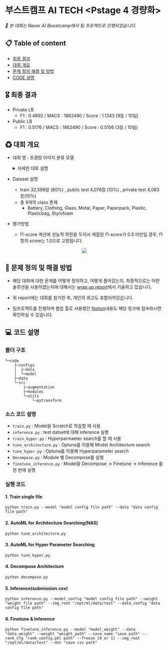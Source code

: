 # 부스트캠프 AI TECH <Pstage 4 경량화>
###### 📌 본 대회는 Naver AI Boostcamp에서 팀 프로젝트로 진행되었습니다. 
## 📋 Table of content

- [최종 결과](#Result)<br>
- [대회 개요](#Overview)<br>
- [문제 정의 해결 및 방법](#Solution)<br>
- [CODE 설명](#Code)<br>


## 🎖 최종 결과 <a name = 'Result'></a>
  - Private LB
    - F1 : 0.4892 / MACS : 1862490 / Score : 1.1343 (9등 / 10팀) 
  - Public LB
    - F1 : 0.5176 / MACS : 1862490 / Score : 0.5156 (3등 / 10팀)

## ♻ 대회 개요 <a name = 'Overview'></a>
- 대회 명 : 초경량 이미지 분류 모델
  <details>
  <summary>자세한 대회 설명</summary>
  <div markdown="1">       
    
    최근들어 분야를 막론하고 인공지능 기술은 사람을 뛰어넘은 엄청난 성능을 보여주고 있고, 때문에 여러 산업에서 인공지능을 이용해 그동안 해결하지 못 했던 문제들을 풀려는 노력을 하고 있습니다.대표적인 예로는 수퍼빈의 수퍼큐브가 있습니다. 수퍼큐브는 수퍼빈에서 만든 인공지능 분리수거 기계로 사람이 기계에 캔과 페트병을 넣으면 내부에서 인공지능을 통해 재활용이 가능한 쓰레기인지를 판단해 보관해주는 방식입니다. 간단한 인공지능을 이용해 그동안 힘들었던 분리수거 문제를 해결한 것입니다. 
    
    그렇다면 수퍼큐브를 만들기 위해 필요한 인공지능은 무엇일까요? 당연히 들어온 쓰레기를 분류하는 작업일 것입니다. 하지만 분류만 잘 한다고 해서 사용할 수 있는 것은 아닙니다. 로봇 내부 시스템에 탑재되어 즉각적으로 쓰레기를 분류할 수 있어야만 실제로 사용이 될 수 있습니다.
    
    이번 프로젝트를 통해서는 분리수거 로봇에 가장 기초 기술인 쓰레기 분류기를 만들면서 실제로 로봇에 탑재될 만큼 작고 계산량이 적은 모델을 만들어볼 예정입니다.
  </div>
  </details>


- Dataset 설명
  - train 32,599장 (80%) , public test 4,076장 (10%) , private test 4,083장(10%) 
  - 총 9개의 class 존재 
     - Battery, Clothing, Glass, Metal, Paper, Paperpack, Plastic, Plasticbag, Styrofoam
    
- 평가방법
  - f1-score 계산에 성능적 하한을 두어서 채점된 f1-score가 0.5 미만일 경우, f1 항의 score는 1.0으로 고정됩니다.
<p align="center"><img src="https://user-images.githubusercontent.com/70629496/122766550-a3f03a80-d2dc-11eb-9635-90f294db0daa.png"></p>
    

## 📝 문제 정의 및 해결 방법 <a name = 'Solution'></a>
- 해당 대회에 대한 문제를 어떻게 정의하고, 어떻게 풀어갔는지, 최종적으로는 어떤 솔루션을 사용하였는지에 대해서는  [wrap up report](https://hyerin-oh.oopy.io/7a3ef91a-e7f2-41fe-9bef-0c8775672791)에서 기술하고 있습니다. 

- 위 report에는 대회를 참가한 후, 개인의 회고도 포함되어있습니다. 
- 팀프로젝트를 진행하며 협업 툴로 사용했던 [Notion](https://www.notion.so/6-0ab9c18a20a448888053ef9c4642434c)내용도 해당 링크에 접속하시면 확인하실 수 있습니다.

## 💻 코드 설명 <a name = 'Code'></a>
### 폴더 구조
```
└─code
    ├─configs               
    │  ├─data               
    │  └─model
    ├─data
    └─src                   
        ├─augmentation    
        ├─modules
        └─utils
            └─pytransform
```
### 소스 코드 설명
- `train.py` : Model을 Scratch로 학습할 때 사용
- `inference.py` : test datset에 대해 inference 실행
- `train_hyper.py` : Hyperparmaeter search를 할 때 사용
- `tune_architecture.py` : Optuna를 이용해 Model Architecture search
- `tune_hyper.py` : Optuna를 이용해 Hyperparameter search
- `Decompose.py` : Module 별 Decompose를 실행
- `finetune_inference.py` : Model을 Decompose -> Finetune -> Inference 를 한 번에 실행




### 실행 코드
#### 1. Train single file
```
python train.py --model "model config file path" --data "data config file path"
```
#### 2. AutoML for Architecture Searching(NAS)
```
python tune_architecture.py
```
#### 3. AutoML for Hyper Parameter Searching
```
python tune_hyper.py
```
#### 4. Decompose Architecture
```
python decompose.py 
```
#### 5. Inference(submission.csv)
```
python inference.py --model_config "model config file path" --weight "weight file path" --img_root "/opt/ml/data/test" --data_config "data config file path"
```
#### 6. Finetune & Inference
```
python finetune_inference.py --model "model_weight" --data "data_weight" --weight "weight_path" --save_name "save path" --rank_cfg "rank_config.pkl path" --freeze [0 or 1] --img_root "/opt/ml/data/test" --dst "save csv path"
```
